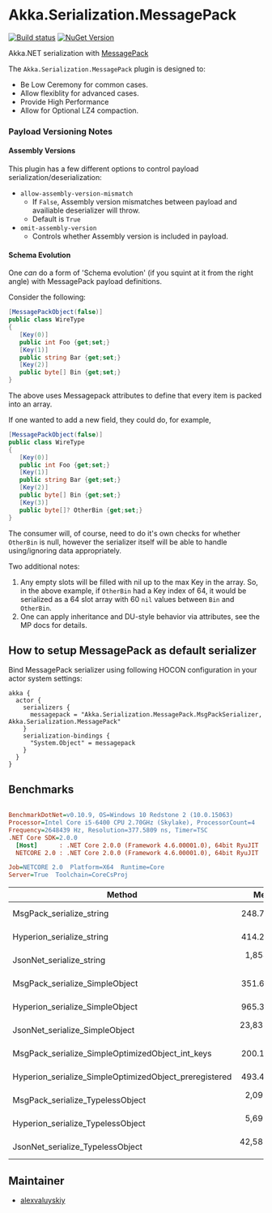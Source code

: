 Akka.Serialization.MessagePack
===
[![Build status](https://ci.appveyor.com/api/projects/status/xaltap7v4n0m042d/branch/dev?svg=true)](https://ci.appveyor.com/project/akkadotnet-contrib/akka-serialization-messagepack/branch/dev) [![NuGet Version](http://img.shields.io/nuget/v/Akka.Serialization.MessagePack.svg?style=flat)](https://www.nuget.org/packages/Akka.Serialization.MessagePack/)

Akka.NET serialization with [MessagePack](https://github.com/neuecc/MessagePack-CSharp)

The `Akka.Serialization.MessagePack` plugin is designed to:

 - Be Low Ceremony for common cases.
 - Allow flexiblity for advanced cases.
 - Provide High Performance
 - Allow for Optional LZ4 compaction.

### Payload Versioning Notes

#### Assembly Versions
This plugin has a few different options to control payload serialization/deserialization:

 - `allow-assembly-version-mismatch`
   - If `False`, Assembly version mismatches between payload and availiable deserializer will throw.
   - Default is `True`
 - `omit-assembly-version`
   - Controls whether Assembly version is included in payload.


#### Schema Evolution

One *can* do a form of 'Schema evolution' (if you squint at it from the right angle) with MessagePack payload definitions.

Consider the following:

```csharp
[MessagePackObject(false)]
public class WireType
{
   [Key(0)]
   public int Foo {get;set;}
   [Key(1)]
   public string Bar {get;set;}
   [Key(2)]
   public byte[] Bin {get;set;}
}
```

The above uses Messagepack attributes to define that every item is packed into an array.

If one wanted to add a new field, they could do, for example,

```csharp
[MessagePackObject(false)]
public class WireType
{
   [Key(0)]
   public int Foo {get;set;}
   [Key(1)]
   public string Bar {get;set;}
   [Key(2)]
   public byte[] Bin {get;set;}
   [Key(3)]
   public byte[]? OtherBin {get;set;}
}
```

The consumer will, of course, need to do it's own checks for whether `OtherBin` is null, however the serializer itself will be able to handle using/ignoring data appropriately.

Two additional notes:

1. Any empty slots will be filled with nil up to the max Key in the array. So, in the above example, if `OtherBin` had a Key index of 64, it would be serialized as a 64 slot array with 60 `nil` values between `Bin` and `OtherBin`.
2. One can apply inheritance and DU-style behavior via attributes, see the MP docs for details.

## How to setup MessagePack as default serializer
Bind MessagePack serializer using following HOCON configuration in your actor system settings:
```hocon
akka {
  actor {
    serializers {
      messagepack = "Akka.Serialization.MessagePack.MsgPackSerializer, Akka.Serialization.MessagePack"
    }
    serialization-bindings {
      "System.Object" = messagepack
    }
  }
}
```

## Benchmarks
``` ini

BenchmarkDotNet=v0.10.9, OS=Windows 10 Redstone 2 (10.0.15063)
Processor=Intel Core i5-6400 CPU 2.70GHz (Skylake), ProcessorCount=4
Frequency=2648439 Hz, Resolution=377.5809 ns, Timer=TSC
.NET Core SDK=2.0.0
  [Host]      : .NET Core 2.0.0 (Framework 4.6.00001.0), 64bit RyuJIT
  NETCORE 2.0 : .NET Core 2.0.0 (Framework 4.6.00001.0), 64bit RyuJIT

Job=NETCORE 2.0  Platform=X64  Runtime=Core  
Server=True  Toolchain=CoreCsProj  

```
 |                                                 Method |        Mean |      Error |     StdDev |  Gen 0 | Allocated |
 |------------------------------------------------------- |------------:|-----------:|-----------:|-------:|----------:|
 |                               MsgPack_serialize_string |    248.7 ns |   2.221 ns |   2.078 ns | 0.0029 |     112 B |
 |                              Hyperion_serialize_string |    414.2 ns |   5.646 ns |   5.281 ns | 0.0257 |     832 B |
 |                               JsonNet_serialize_string |  1,854.9 ns |  36.749 ns |  43.748 ns | 0.1355 |    4336 B |
 |                         MsgPack_serialize_SimpleObject |    351.6 ns |   5.425 ns |   5.074 ns | 0.0037 |     136 B |
 |                        Hyperion_serialize_SimpleObject |    965.3 ns |  12.820 ns |  11.992 ns | 0.0331 |    1112 B |
 |                         JsonNet_serialize_SimpleObject | 23,832.4 ns | 339.575 ns | 317.639 ns | 0.4008 |   14576 B |
 |       MsgPack_serialize_SimpleOptimizedObject_int_keys |    200.1 ns |   1.425 ns |   1.333 ns | 0.0019 |      72 B |
 | Hyperion_serialize_SimpleOptimizedObject_preregistered |    493.4 ns |   6.110 ns |   5.715 ns | 0.0216 |     712 B |
 |                       MsgPack_serialize_TypelessObject |  2,096.3 ns |  21.150 ns |  19.784 ns | 0.0120 |     568 B |
 |                      Hyperion_serialize_TypelessObject |  5,698.9 ns |  34.648 ns |  32.410 ns | 0.1465 |    4952 B |
 |                       JsonNet_serialize_TypelessObject | 42,583.6 ns | 291.306 ns | 258.235 ns | 0.3342 |   13960 B |


## Maintainer
- [alexvaluyskiy](https://github.com/alexvaluyskiy)
